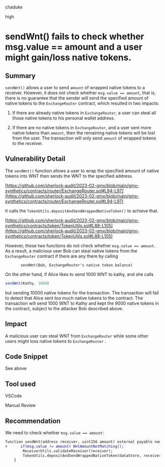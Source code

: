 chaduke

high

# sendWnt() fails to check whether msg.value == amount and a user might gain/loss native tokens.

## Summary
``sendWnt()`` allows a user to send ``amount`` of wrapped native tokens to a receiver. However, it does not check whether ``msg.value == amount``, that is, there is no guarantee that the sender will send the specified amount of native tokens to the ``ExchangeRouter`` contract, which resulted in two impacts:

1) If there are already native tokens in ``ExchangeRouter``, a user can steal all those native tokens to his personal wallet address. 

2) If there are no native tokens in ``ExchangeRouter``, and a user sent more native tokens than ``amount``, then the remaining native tokens will be lost from the user. The transaction will only send ``amount`` of wrapped tokens to the receiver. 




## Vulnerability Detail

The ``sendWnt()`` function allows a user to wrap the specified amount of native tokens into WNT then sends the WNT to the specified address.

[https://github.com/sherlock-audit/2023-02-gmx/blob/main/gmx-synthetics/contracts/router/ExchangeRouter.sol#L94-L97](https://github.com/sherlock-audit/2023-02-gmx/blob/main/gmx-synthetics/contracts/router/ExchangeRouter.sol#L94-L97)

It calls the ``TokenUtils.depositAndSendWrappedNativeToken()`` to achieve that. 

[https://github.com/sherlock-audit/2023-02-gmx/blob/main/gmx-synthetics/contracts/token/TokenUtils.sol#L88-L105](https://github.com/sherlock-audit/2023-02-gmx/blob/main/gmx-synthetics/contracts/token/TokenUtils.sol#L88-L105)

However, these two functions do not check whether ``msg.value == amount``. 
As a result, a malicious user Bob can steal native tokens from the ``ExchangeRouter`` contract if there are any there by calling 
```javascsript
       sendWnt(Bob, ExchangeRouter's native token balance)
```

On the other hand, if Alice likes to send 1000 WNT to kathy, and she calls  
```javascript
sendWnt(Kathy, 1000)
```
but sending 10000 native tokens for the transaction. The transaction will fail to detect that Alice sent too much native tokens to the contract. The transaction will send 1000 WNT to Kathy and kept the 9000 native tokens in the contract, subject to the attacker Bob described above. 



## Impact
A malicious user can steal WNT from ``ExchangeRouter`` while some other users might loss native tokens to ``ExchangeRouter`` . 


## Code Snippet
See above

## Tool used
VSCode

Manual Review

## Recommendation
We need to check whether ``msg.value == amount``:
```diff
function sendWnt(address receiver, uint256 amount) external payable nonReentrant {
+      if(msg.value != amount) WntAmountNotMatching();
        ReceiverUtils.validateReceiver(receiver);
        TokenUtils.depositAndSendWrappedNativeToken(dataStore, receiver, amount);
    }
```